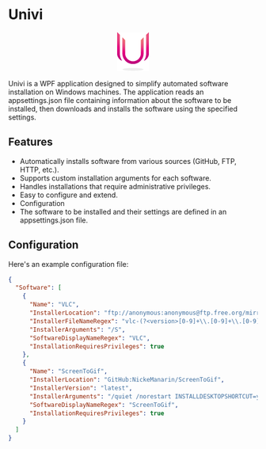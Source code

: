 # Univi
<p align="center">
  <img src="https://github.com/keytrap-x86/Univi/blob/master/Univi/Resources/Images/logo.png?raw=true" />
</p>
Univi is a WPF application designed to simplify automated software installation on Windows machines. The application reads an appsettings.json file containing information about the software to be installed, then downloads and installs the software using the specified settings.

## Features
- Automatically installs software from various sources (GitHub, FTP, HTTP, etc.).
- Supports custom installation arguments for each software.
- Handles installations that require administrative privileges.
- Easy to configure and extend.
- Configuration
- The software to be installed and their settings are defined in an appsettings.json file. 


## Configuration
Here's an example configuration file:

```json
{
  "Software": [
	{
      "Name": "VLC",
      "InstallerLocation": "ftp://anonymous:anonymous@ftp.free.org/mirrors/videolan/vlc/last/win64/",
      "InstallerFileNameRegex": "vlc-(?<version>[0-9]+\\.[0-9]+\\.[0-9]+)-win64\\.exe$",
      "InstallerArguments": "/S",
      "SoftwareDisplayNameRegex": "VLC",
      "InstallationRequiresPrivileges": true
    },
    {
      "Name": "ScreenToGif",
      "InstallerLocation": "GitHub:NickeManarin/ScreenToGif",
      "InstallerVersion": "latest",
      "InstallerArguments": "/quiet /norestart INSTALLDESKTOPSHORTCUT=yes INSTALLSHORTCUT=yes",
      "SoftwareDisplayNameRegex": "ScreenToGif",
      "InstallationRequiresPrivileges": true
    }
  ]
}
```